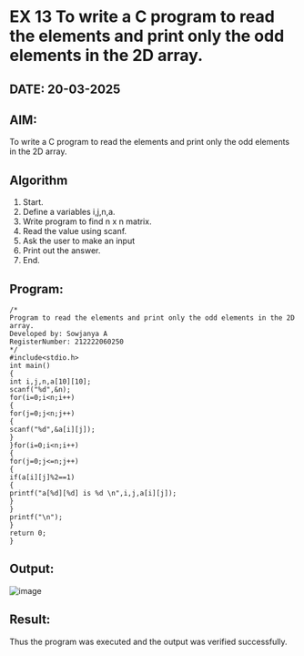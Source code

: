 # EX 13 To write a C program to read the elements and print only the odd elements in the 2D array.
## DATE: 20-03-2025
## AIM:
To write a C program to read the elements and print only the odd elements in the 2D array.

## Algorithm
1. Start.
2. Define a variables i,j,n,a.
3. Write program to find n x n matrix.
4. Read the value using scanf.
5. Ask the user to make an input
6. Print out the answer.
7. End.   

## Program:
```
/*
Program to read the elements and print only the odd elements in the 2D array.
Developed by: Sowjanya A
RegisterNumber: 212222060250 
*/
#include<stdio.h> 
int main()
{
int i,j,n,a[10][10];
scanf("%d",&n); 
for(i=0;i<n;i++)
{
for(j=0;j<n;j++)
{
scanf("%d",&a[i][j]);
}
}for(i=0;i<n;i++)
{
for(j=0;j<=n;j++)
{
if(a[i][j]%2==1)
{
printf("a[%d][%d] is %d \n",i,j,a[i][j]);
}
}
printf("\n");
}
return 0;
}

```

## Output:

![image](https://github.com/user-attachments/assets/25db6f35-3cf8-4734-b980-5c5857edfc99)


## Result:
Thus the program was executed and the output was verified successfully.
